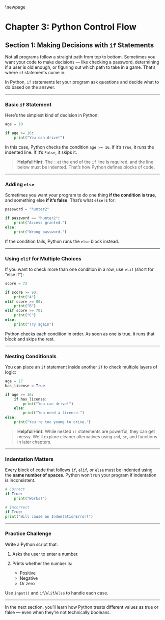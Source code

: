 \newpage

# Chapter 3: Python Control Flow

## Section 1: Making Decisions with `if` Statements

Not all programs follow a straight path from top to bottom. Sometimes you want
your code to make decisions — like checking a password, determining if a user is
old enough, or figuring out which path to take in a game. That’s where `if`
statements come in.

In Python, `if` statements let your program ask questions and decide what to do
based on the answer.

---

### Basic `if` Statement

Here’s the simplest kind of decision in Python:

```python
age = 18

if age >= 16:
    print("You can drive!")
```

In this case, Python checks the condition `age >= 16`. If it’s `True`, it runs
the indented line. If it’s `False`, it skips it.

> **Helpful Hint:**
> The `:` at the end of the `if` line is required, and the line below must be
> indented. That’s how Python defines blocks of code.

---

### Adding `else`

Sometimes you want your program to do one thing **if the condition is true**,
and something else **if it’s false**. That’s what `else` is for:

```python
password = "hunter2"

if password == "hunter2":
    print("Access granted.")
else:
    print("Wrong password.")
```

If the condition fails, Python runs the `else` block instead.

---

### Using `elif` for Multiple Choices

If you want to check more than one condition in a row, use `elif` (short for
“else if”):

```python
score = 72

if score >= 90:
    print("A")
elif score >= 80:
    print("B")
elif score >= 70:
    print("C")
else:
    print("Try again")
```

Python checks each condition in order. As soon as one is true, it runs that
block and skips the rest.

---

### Nesting Conditionals

You can place an `if` statement inside another `if` to check multiple layers of
logic:

```python
age = 17
has_license = True

if age >= 16:
    if has_license:
        print("You can drive!")
    else:
        print("You need a license.")
else:
    print("You're too young to drive.")
```

> **Helpful Hint:**
> While nested `if` statements are powerful, they can get messy. We'll explore
> cleaner alternatives using `and`, `or`, and functions in later chapters.

---

### Indentation Matters

Every block of code that follows `if`, `elif`, or `else` must be indented using
the **same number of spaces**. Python won’t run your program if indentation is
inconsistent.

```python
# Correct
if True:
    print("Works!")

# Incorrect
if True:
print("Will cause an IndentationError!")
```

---

### Practice Challenge

Write a Python script that:

1. Asks the user to enter a number.
2. Prints whether the number is:

   * Positive
   * Negative
   * Or zero

Use `input()` and `if`/`elif`/`else` to handle each case.

---

In the next section, you’ll learn how Python treats different values as true or
false — even when they’re not technically booleans.

